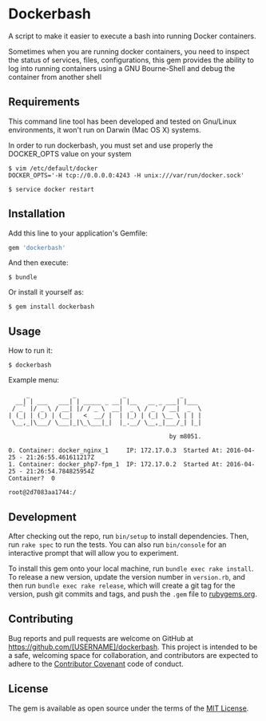 # Dockerbash

A script to make it easier to execute a bash into running Docker containers.

Sometimes when you are running docker containers, you need to inspect the status of services, files, configurations, this gem provides the ability to log into running containers using a GNU Bourne-Shell and debug the container from another shell

## Requirements

This command line tool has been developed and tested on Gnu/Linux environments, it won't run on Darwin (Mac OS X) systems.

In order to run dockerbash, you must set and use properly the DOCKER_OPTS value on your system

```
$ vim /etc/default/docker
DOCKER_OPTS='-H tcp://0.0.0.0:4243 -H unix:///var/run/docker.sock'

$ service docker restart
```

## Installation

Add this line to your application's Gemfile:

```ruby
gem 'dockerbash'
```

And then execute:

    $ bundle

Or install it yourself as:

    $ gem install dockerbash

## Usage
How to run it:

```  
$ dockerbash
```  

Example menu:

```
     _            _             _               _
  __| | ___   ___| | _____ _ __| |__   __ _ ___| |___
 / _` |/ _ \ / __| |/ / _ \  __|  _ \ / _` / __|  _  \
| (_| | (_) | (__|   <  __/ |  | |_) | (_| \__ \ | | |
 \__,_|\___/ \___|_|\_\___|_|  |_.__/ \__,_|___/_| |_|
 
                                             by m8051.
                                             
0. Container: docker_nginx_1	 IP: 172.17.0.3	 Started At: 2016-04-25 - 21:26:55.461611217Z
1. Container: docker_php7-fpm_1	 IP: 172.17.0.2	 Started At: 2016-04-25 - 21:26:54.784825954Z
Container?  0

root@2d7083aa1744:/
```                                          
## Development

After checking out the repo, run `bin/setup` to install dependencies. Then, run `rake spec` to run the tests. You can also run `bin/console` for an interactive prompt that will allow you to experiment.

To install this gem onto your local machine, run `bundle exec rake install`. To release a new version, update the version number in `version.rb`, and then run `bundle exec rake release`, which will create a git tag for the version, push git commits and tags, and push the `.gem` file to [rubygems.org](https://rubygems.org).

## Contributing

Bug reports and pull requests are welcome on GitHub at https://github.com/[USERNAME]/dockerbash. This project is intended to be a safe, welcoming space for collaboration, and contributors are expected to adhere to the [Contributor Covenant](http://contributor-covenant.org) code of conduct.


## License

The gem is available as open source under the terms of the [MIT License](http://opensource.org/licenses/MIT).


